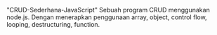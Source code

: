 "CRUD-Sederhana-JavaScript" 
Sebuah program CRUD menggunakan node.js.
Dengan menerapkan penggunaan array, object, control flow, looping, destructuring, function.